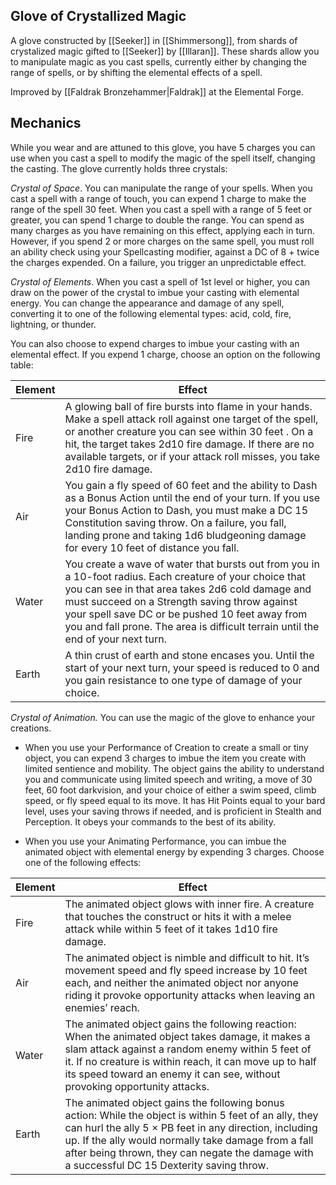 ## Glove of Crystallized Magic

A glove constructed by [[Seeker]] in [[Shimmersong]], from shards of crystalized magic gifted to [[Seeker]] by [[Illaran]]. These shards allow you to manipulate magic as you cast spells, currently either by changing the range of spells, or by shifting the elemental effects of a spell. 

Improved by [[Faldrak Bronzehammer|Faldrak]] at the Elemental Forge. 

## Mechanics

While you wear and are attuned to this glove, you have 5 charges you can use when you cast a spell to modify the magic of the spell itself, changing the casting. The glove currently holds three crystals:

*Crystal of Space*. You can manipulate the range of your spells. When you cast a spell with a range of touch, you can expend 1 charge to make the range of the spell 30 feet. When you cast a spell with a range of 5 feet or greater, you can spend 1 charge to double the range. You can spend as many charges as you have remaining on this effect, applying each in turn. However, if you spend 2 or more charges on the same spell, you must roll an ability check using your Spellcasting modifier, against a DC of 8 + twice the charges expended. On a failure, you trigger an unpredictable effect.

*Crystal of Elements*. When you cast a spell of 1st level or higher, you can draw on the power of the crystal to imbue your casting with elemental energy. You can change the appearance and damage of any spell, converting it to one of the following elemental types: acid, cold, fire, lightning, or thunder. 

You can also choose to expend charges to imbue your casting with an elemental effect. If you expend 1 charge, choose an option on the following table:


| Element | Effect                                                                                                                                                                                                                                                                                                                                             |
| ------- | -------------------------------------------------------------------------------------------------------------------------------------------------------------------------------------------------------------------------------------------------------------------------------------------------------------------------------------------------- |
| Fire    | A glowing ball of fire bursts into flame in your hands. Make a spell attack roll against one target of the spell, or another creature you can see within 30 feet . On a hit, the target takes 2d10 fire damage. If there are no available targets, or if your attack roll misses, you take 2d10 fire damage.                                       |
| Air     | You gain a fly speed of 60 feet and the ability to Dash as a Bonus Action until the end of your turn. If you use your Bonus Action to Dash, you must make a DC 15 Constitution saving throw. On a failure, you fall, landing prone and taking 1d6 bludgeoning damage for every 10 feet of distance you fall.                                       |
| Water   | You create a wave of water that bursts out from you in a 10-foot radius. Each creature of your choice that you can see in that area takes 2d6 cold damage and must succeed on a Strength saving throw against your spell save DC or be pushed 10 feet away from you and fall prone. The area is difficult terrain until the end of your next turn. |
| Earth   | A thin crust of earth and stone encases you. Until the start of your next turn, your speed is reduced to 0 and you gain resistance to one type of damage of your choice.                                                                                                                                                                           |


*Crystal of Animation.* You can use the magic of the glove to enhance your creations. 

- When you use your Performance of Creation to create a small or tiny object, you can expend 3 charges to imbue the item you create with limited sentience and mobility. The object gains the ability to understand you and communicate using limited speech and writing, a move of 30 feet, 60 foot darkvision, and your choice of either a swim speed, climb speed, or fly speed equal to its move. It has Hit Points equal to your bard level, uses your saving throws if needed, and is proficient in Stealth and Perception. It obeys your commands to the best of its ability. 

- When you use your Animating Performance, you can imbue the animated object with elemental energy by expending 3 charges. Choose one of the following effects:

| Element | Effect                                                                                                                                                                                                                                                                                                                                     |
| ------- | ------------------------------------------------------------------------------------------------------------------------------------------------------------------------------------------------------------------------------------------------------------------------------------------------------------------------------------------ |
| Fire    | The animated object glows with inner fire. A creature that touches the construct or hits it with a melee attack while within 5 feet of it takes 1d10 fire damage.                                                                                                                                                                          |
| Air     | The animated object is nimble and difficult to hit. It’s movement speed and fly speed increase by 10 feet each, and neither the animated object nor anyone riding it provoke opportunity attacks when leaving an enemies’ reach.                                                                                                           |
| Water   | The animated object gains the following reaction: When the animated object takes damage, it makes a slam attack against a random enemy within 5 feet of it. If no creature is within reach, it can move up to half its speed toward an enemy it can see, without provoking opportunity attacks.                        |
| Earth   | The animated object gains the following bonus action: While the object is within 5 feet of an ally, they can hurl the ally 5 × PB feet in any direction, including up. If the ally would normally take damage from a fall after being thrown, they can negate the damage with a successful DC 15 Dexterity saving throw. |

  